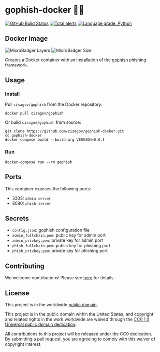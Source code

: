 # gophish-docker 🎣🐳 #

[![GitHub Build Status](https://github.com/cisagov/gophish-docker/workflows/build/badge.svg)](https://github.com/cisagov/gophish-docker/actions)
[![Total alerts](https://img.shields.io/lgtm/alerts/g/cisagov/gophish-docker.svg?logo=lgtm&logoWidth=18)](https://lgtm.com/projects/g/cisagov/gophish-docker/alerts/)
[![Language grade: Python](https://img.shields.io/lgtm/grade/python/g/cisagov/gophish-docker.svg?logo=lgtm&logoWidth=18)](https://lgtm.com/projects/g/cisagov/gophish-docker/context:python)

## Docker Image ##

![MicroBadger Layers](https://img.shields.io/microbadger/layers/cisagov/gophish.svg)
![MicroBadger Size](https://img.shields.io/microbadger/image-size/cisagov/gophish.svg)

Creates a Docker container with an installation of the
[gophish](https://getgophish.com) phishing framework.

## Usage ##

### Install ###

Pull `cisagov/gophish` from the Docker repository:

    docker pull cisagov/gophish

Or build `cisagov/gophish` from source:

    git clone https://github.com/cisagov/gophish-docker.git
    cd gophish-docker
    docker-compose build --build-arg VERSION=0.0.1

### Run ###

    docker-compose run --rm gophish

## Ports ##

This container exposes the following ports:

- 3333: `admin server`
- 8080: `phish server`

## Secrets ##

- `config.json`: gophish configuration file
- `admin_fullchain.pem`: public key for admin port
- `admin_privkey.pem`: private key for admin port
- `phish_fullchain.pem`: public key for phishing port
- `phish_privkey.pem`: private key for phishing port

## Contributing ##

We welcome contributions!  Please see [here](CONTRIBUTING.md) for
details.

## License ##

This project is in the worldwide [public domain](LICENSE).

This project is in the public domain within the United States, and
copyright and related rights in the work worldwide are waived through
the [CC0 1.0 Universal public domain
dedication](https://creativecommons.org/publicdomain/zero/1.0/).

All contributions to this project will be released under the CC0
dedication. By submitting a pull request, you are agreeing to comply
with this waiver of copyright interest.
